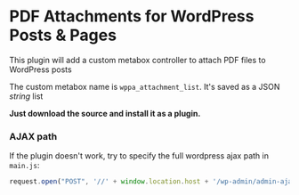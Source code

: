 # PDF Attachments for WordPress Posts & Pages
This plugin will add a custom metabox controller to attach PDF files to WordPress posts

The custom metabox name is <code>wppa_attachment_list</code>. It's saved as a JSON *string* list

**Just download the source and install it as a plugin.**

### AJAX path
If the plugin doesn't work, try to specify the full wordpress ajax path in <code>main.js</code>:

```javascript
request.open("POST", '//' + window.location.host + '/wp-admin/admin-ajax.php', true);
```
